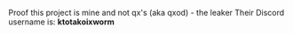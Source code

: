 Proof this project is mine and not qx's (aka qxod) - 
the leaker Their Discord username is: **ktotakoixworm**
